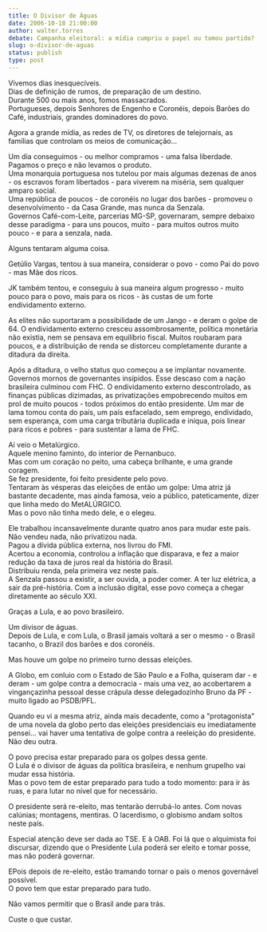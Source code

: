 ```yaml
---
title: O Divisor de Águas
date: 2006-10-18 21:00:00
author: walter.torres
debate: Campanha eleitoral: a mídia cumpriu o papel ou tomou partido?
slug: o-divisor-de-aguas
status: publish 
type: post
---
```


Vivemos dias inesquecíveis.  
Dias de definição de rumos, de preparação de um destino.  
Durante 500 ou mais anos, fomos massacrados.  
Portugueses, depois Senhores de Engenho e Coronéis, depois Barões do Café, industriais, grandes dominadores do povo.


Agora a grande mídia, as redes de TV, os diretores de telejornais, as famílias que controlam os meios de comunicação...


  
Um dia conseguimos - ou melhor compramos - uma falsa liberdade.  
Pagamos o preço e não levamos o produto.  
Uma monarquia portuguesa nos tutelou por mais algumas dezenas de anos - os escravos foram libertados - para viverem na miséria, sem qualquer amparo social.  
Uma república de poucos - de coronéis no lugar dos barões - promoveu o desenvolvimento - da Casa Grande, mas nunca da Senzala.  
Governos Café-com-Leite, parcerias MG-SP, governaram, sempre debaixo desse paradigma - para uns poucos, muito - para muitos outros muito pouco - e para a senzala, nada.


Alguns tentaram alguma coisa.


Getúlio Vargas, tentou à sua maneira, considerar o povo - como Pai do povo - mas Mãe dos ricos.


JK também tentou, e conseguiu à sua maneira algum progresso - muito pouco para o povo, mais para os ricos - às custas de um forte endividamento externo.


As elites não suportaram a possibilidade de um Jango - e deram o golpe de 64. O endividamento externo cresceu assombrosamente, política monetária não existia, nem se pensava em equilíbrio fiscal. Muitos roubaram para poucos, e a distribuição de renda se distorceu completamente durante a ditadura da direita.


Após a ditadura, o velho status quo começou a se implantar novamente. Governos mornos de governantes insípidos. Esse descaso com a nação brasileira culminou com FHC. O endividamento externo descontrolado, as finanças públicas dizimadas, as privatizações empobrecendo muitos em prol de muito poucos - todos próximos do então presidente. Um mar de lama tomou conta do país, um país esfacelado, sem emprego, endividado, sem esperança, com uma carga tributária duplicada e iníqua, pois linear para ricos e pobres - para sustentar a lama de FHC.


Aí veio o Metalúrgico.  
Aquele menino faminto, do interior de Pernanbuco.  
Mas com um coração no peito, uma cabeça brilhante, e uma grande coragem.  
Se fez presidente, foi feito presidente pelo povo.  
Tentaram às vésperas das eleições de então um golpe: Uma atriz já bastante decadente, mas ainda famosa, veio a público, pateticamente, dizer que linha medo do MetALÚRGICO.  
Mas o povo não tinha medo dele, e o elegeu.


Ele trabalhou incansavelmente durante quatro anos para mudar este país.  
Não vendeu nada, não privatizou nada.  
Pagou a dívida pública externa, nos livrou do FMI.  
Acertou a economia, controlou a inflação que disparava, e fez a maior redução da taxa de juros real da história do Brasil.  
Distribuiu renda, pela primeira vez neste país.   
A Senzala passou a existir, a ser ouvida, a poder comer. A ter luz elétrica, a sair da pré-história. Com a inclusão digital, esse povo começa a chegar diretamente ao século XXI.


Graças a Lula, e ao povo brasileiro.


Um divisor de águas.  
Depois de Lula, e com Lula, o Brasil jamais voltará a ser o mesmo - o Brasil tacanho, o Brazil dos barões e dos coronéis.


Mas houve um golpe no primeiro turno dessas eleições.


A Globo, em conluio com o Estado de São Paulo e a Folha, quiseram dar - e deram - um golpe contra a democracia - mais uma vez, ao acobertarem a vingançazinha pessoal desse crápula desse delegadozinho Bruno da PF - muito ligado ao PSDB/PFL.


Quando eu vi a mesma atriz, ainda mais decadente, como a "protagonista" de uma novela da globo perto das eleições presidenciais eu imediatamente pensei... vai haver uma tentativa de golpe contra a reeleição do presidente.  
Não deu outra.


O povo precisa estar preparado para os golpes dessa gente.  
O Lula é o divisor de águas da política brasileira, e nenhum grupelho vai mudar essa história.  
Mas o povo tem de estar preparado para tudo a todo momento: para ir às ruas, e para lutar no nível que for necessário.


O presidente será re-eleito, mas tentarão derrubá-lo antes. Com novas calúnias; montagens, mentiras. O lacerdismo, o globismo andam soltos neste país.


Especial atenção deve ser dada ao TSE. E à OAB. Foi lá que o alquimista foi discursar, dizendo que o Presidente Lula poderá ser eleito e tomar posse, mas não poderá governar.


EPois depois de re-eleito, estão tramando tornar o país o menos governável possível.  
O povo tem que estar preparado para tudo.


Não vamos permitir que o Brasil ande para trás.


Custe o que custar.


